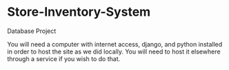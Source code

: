 # Store-Inventory-System
Database Project


You will need a computer with internet access, django, and python installed in order to host the site as we did locally. You will need to host it elsewhere through a service if you wish to do that.
